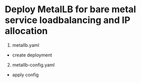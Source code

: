 # Deploy MetalLB for bare metal service loadbalancing and IP allocation
1. metallb.yaml
- create deployment
2. metallb-config.yaml
- apply config
